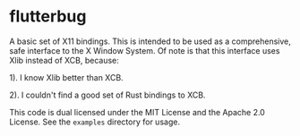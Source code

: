 # flutterbug

A basic set of X11 bindings. This is intended to be used as a comprehensive, safe interface to the X Window System. Of note is that this interface uses Xlib instead of XCB, because:

1). I know Xlib better than XCB.

2). I couldn't find a good set of Rust bindings to XCB.

This code is dual licensed under the MIT License and the Apache 2.0 License. See the `examples` directory for usage.
